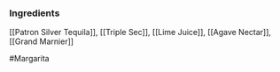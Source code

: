 ### Ingredients

[[Patron Silver Tequila]], [[Triple Sec]], [[Lime Juice]], [[Agave Nectar]], [[Grand Marnier]]

#Margarita